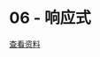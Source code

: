 # 06 - 响应式

[查看资料](https://github.com/jbaysolutions/vue-grid-layout/blob/master/website/docs/.vuepress/components/Example06Responsive.vue)

<ClientOnly>
<!--iframe style="border:0;width: 100%;height:3000px;" src="../examples/06-responsive.html"></iframe-->
<Example06Responsive></Example06Responsive>
</ClientOnly>

